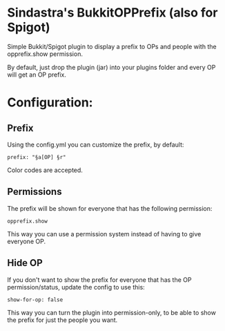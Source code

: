 # Sindastra's BukkitOPPrefix (also for Spigot)
Simple Bukkit/Spigot plugin to display a prefix to OPs and people with the opprefix.show permission.

By default, just drop the plugin (jar) into your plugins folder and every OP will get an OP prefix.

# Configuration:

## Prefix

Using the config.yml you can customize the prefix, by default:

    prefix: "§a[OP] §r"

Color codes are accepted.

## Permissions

The prefix will be shown for everyone that has the following permission:

    opprefix.show

This way you can use a permission system instead of having to give everyone OP.

## Hide OP

If you don't want to show the prefix for everyone that has the OP permission/status, update the config to use this:

    show-for-op: false

This way you can turn the plugin into permission-only, to be able to show the prefix for just the people you want.
